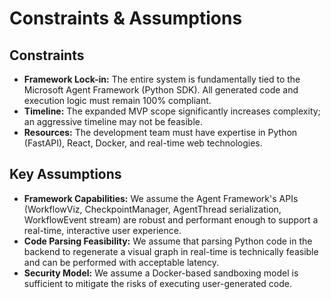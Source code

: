 # **Constraints & Assumptions**

## **Constraints**

* **Framework Lock-in:** The entire system is fundamentally tied to the Microsoft Agent Framework (Python SDK). All generated code and execution logic must remain 100% compliant.  
* **Timeline:** The expanded MVP scope significantly increases complexity; an aggressive timeline may not be feasible.  
* **Resources:** The development team must have expertise in Python (FastAPI), React, Docker, and real-time web technologies.

## **Key Assumptions**

* **Framework Capabilities:** We assume the Agent Framework's APIs (WorkflowViz, CheckpointManager, AgentThread serialization, WorkflowEvent stream) are robust and performant enough to support a real-time, interactive user experience.  
* **Code Parsing Feasibility:** We assume that parsing Python code in the backend to regenerate a visual graph in real-time is technically feasible and can be performed with acceptable latency.  
* **Security Model:** We assume a Docker-based sandboxing model is sufficient to mitigate the risks of executing user-generated code.
